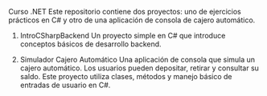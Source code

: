 Curso .NET
Este repositorio contiene dos proyectos: uno de ejercicios prácticos en C# y otro de una aplicación de consola de cajero automático.

1. IntroCSharpBackend
Un proyecto simple en C# que introduce conceptos básicos de desarrollo backend.

3. Simulador Cajero Automático
Una aplicación de consola que simula un cajero automático. Los usuarios pueden depositar, retirar y consultar su saldo. Este proyecto utiliza clases, métodos y manejo básico de entradas de usuario en C#.
